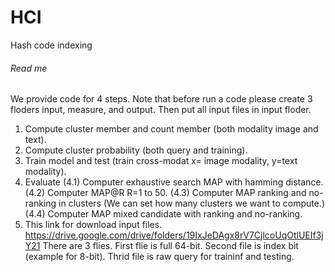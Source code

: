 # HCI
Hash code indexing
###### Read me ######
We provide code for 4 steps.
Note that before run a code please create 3 floders input, measure, and output. Then put all input files in input floder.
1. Compute cluster member and count member (both modality image and text).
2. Compute cluster probability (both query and training).
3. Train model and test (train cross-modat x= image modality, y=text modality).
4. Evaluate
	(4.1) Computer exhaustive search MAP with hamming distance.
	(4.2) Computer MAP@R R=1 to 50.
	(4.3) Computer MAP ranking and no-ranking in clusters (We can set how many clusters we want to compute.)
	(4.4) Computer MAP mixed candidate with ranking and no-ranking.
5. This link for download input files.
https://drive.google.com/drive/folders/19IxJeDAgx8rV7CjlcoUqOtlUEIf3jY21
There are 3 flies. First flie is full 64-bit. Second file is index bit (example for 8-bit). Thrid file is raw query for traininf and testing.
